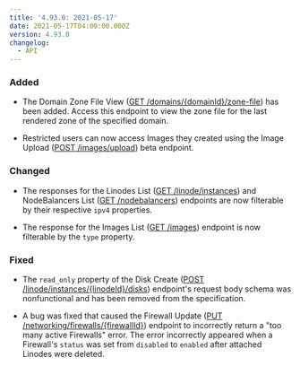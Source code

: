 ```yaml
---
title: '4.93.0: 2021-05-17'
date: 2021-05-17T04:00:00.000Z
version: 4.93.0
changelog:
  - API
---
```


### Added

- The Domain Zone File View ([GET /domains/{domainId}/zone-file](https://www.linode.com/docs/api/domains/#domain-zone-file-view)) has been added. Access this endpoint to view the zone file for the last rendered zone of the specified domain.

- Restricted users can now access Images they created using the Image Upload ([POST /images/upload](https://www.linode.com/docs/api/images/#image-upload)) beta endpoint.

### Changed

- The responses for the Linodes List ([GET /linode/instances](https://www.linode.com/docs/api/linode-instances/#linodes-list)) and NodeBalancers List ([GET /nodebalancers](https://www.linode.com/docs/api/nodebalancers/#nodebalancers-list)) endpoints are now filterable by their respective `ipv4` properties.

- The response for the Images List ([GET /images](https://www.linode.com/docs/api/images/#images-list)) endpoint is now filterable by the `type` property.

### Fixed

- The `read_only` property of the Disk Create ([POST /linode/instances/{linodeId}/disks](https://www.linode.com/docs/api/linode-instances/#disk-create)) endpoint's request body schema was nonfunctional and has been removed from the specification.

- A bug was fixed that caused the Firewall Update ([PUT /networking/firewalls/{firewallId}](https://www.linode.com/docs/api/networking/#firewall-update)) endpoint to incorrectly return a "too many active Firewalls" error. The error incorrectly appeared when a Firewall's `status` was set from `disabled` to `enabled` after attached Linodes were deleted.
